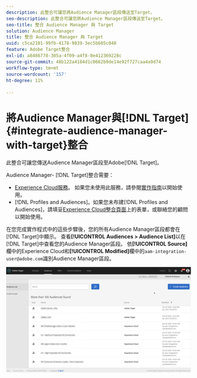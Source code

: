```yaml
---
description: 此整合可讓您將Audience Manager區段傳送至Target。
seo-description: 此整合可讓您將Audience Manager區段傳送至Target。
seo-title: 整合 Audience Manager 與 Target
solution: Audience Manager
title: 整合 Audience Manager 與 Target
uuid: c5ca2101-99fb-4178-9839-3ec5b605c040
feature: Adobe Target整合
exl-id: a8486778-305a-4f09-a4f8-0e412369228c
source-git-commit: 48b122a4184d1c0662b9de14e92f727caa4a9d74
workflow-type: tm+mt
source-wordcount: '157'
ht-degree: 11%

---
```


# 將Audience Manager與[!DNL Target] {#integrate-audience-manager-with-target}整合

此整合可讓您傳送Audience Manager區段至Adobe[!DNL Target]。

Audience Manager- [!DNL Target]整合需要：

* [Experience Cloud服務](https://docs.adobe.com/content/help/zh-Hant/id-service/using/home.translate.html)。 如果您未使用此服務，請參閱[實作指南](https://docs.adobe.com/content/help/en/id-service/using/implementation/implementation-guides.html)以開始使用。
* [!DNL Profiles and Audiences]。如果您未布建[!DNL Profiles and Audiences]，請填妥[Experience Cloud整合頁面](https://adobe.allegiancetech.com/cgi-bin/qwebcorporate.dll?idx=X8SVES)上的表單，或聯絡您的顧問以開始使用。

在您完成實作程式中的這些步驟後，您的所有Audience Manager區段都會在[!DNL Target]中顯示。 查看&#x200B;**[!UICONTROL Audiences > Audience List]**&#x200B;以在[!DNL Target]中查看您的Audience Manager區段。 依&#x200B;**[!UICONTROL Source]**&#x200B;欄中的Experience Cloud和&#x200B;**[!UICONTROL Modified]**&#x200B;欄中的`aam-integration-user@adobe.com`識別Audience Manager區段。

![](../assets/target.png)
